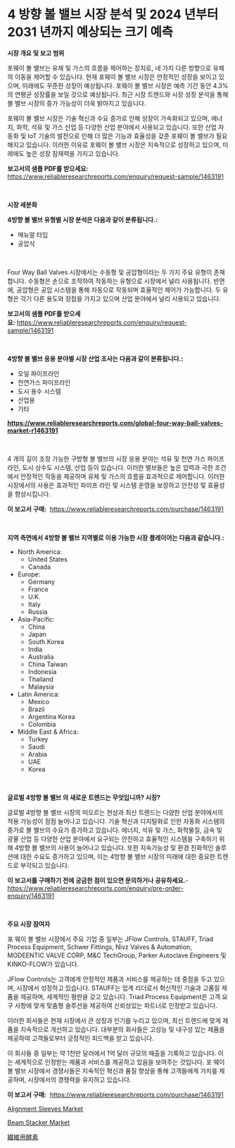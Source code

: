 <p><h1>4 방향 볼 밸브 시장 분석 및 2024 년부터 2031 년까지 예상되는 크기 예측</h1></p><p><strong>시장 개요 및 보고 범위</strong></p>
<p><p>포웨이 볼 밸브는 유체 및 가스의 흐름을 제어하는 장치로, 네 가지 다른 방향으로 유체의 이동을 제어할 수 있습니다. 현재 포웨이 볼 밸브 시장은 안정적인 성장을 보이고 있으며, 미래에도 꾸준한 성장이 예상됩니다. 포웨이 볼 밸브 시장은 예측 기간 동안 4.3%의 연평균 성장률을 보일 것으로 예상됩니다. 최근 시장 트렌드와 시장 성장 분석을 통해 볼 밸브 시장의 증가 가능성이 더욱 밝아지고 있습니다. </p><p>포웨이 볼 밸브 시장은 기술 혁신과 수요 증가로 인해 성장이 가속화되고 있으며, 에너지, 화학, 석유 및 가스 산업 등 다양한 산업 분야에서 사용되고 있습니다. 또한 산업 자동화 및 IoT 기술의 발전으로 인해 더 많은 기능과 효율성을 갖춘 포웨이 볼 밸브가 필요해지고 있습니다. 이러한 이유로 포웨이 볼 밸브 시장은 지속적으로 성장하고 있으며, 미래에도 높은 성장 잠재력을 가지고 있습니다.</p></p>
<p><strong>보고서의 샘플 PDF를 받으세요:</strong> <a href="https://www.reliableresearchreports.com/enquiry/request-sample/1463191">https://www.reliableresearchreports.com/enquiry/request-sample/1463191</a></p>
<p>&nbsp;</p>
<p><strong>시장 세분화</strong></p>
<p><strong>4방향 볼 밸브 유형별 시장 분석은 다음과 같이 분류됩니다.:</strong></p>
<p><ul><li>매뉴얼 타입</li><li>공압식</li></ul></p>
<p>&nbsp;</p>
<p><p>Four Way Ball Valves 시장에서는 수동형 및 공압형이라는 두 가지 주요 유형이 존재합니다. 수동형은 손으로 조작하여 작동하는 유형으로 시장에서 널리 사용됩니다. 반면에, 공압형은 공압 시스템을 통해 자동으로 작동되며 효율적인 제어가 가능합니다. 두 유형은 각기 다른 용도와 장점을 가지고 있으며 산업 분야에서 널리 사용되고 있습니다.</p></p>
<p><strong>보고서의 샘플 PDF를 받으세요:</strong>&nbsp;<a href="https://www.reliableresearchreports.com/enquiry/request-sample/1463191">https://www.reliableresearchreports.com/enquiry/request-sample/1463191</a></p>
<p>&nbsp;</p>
<p><strong> 4방향 볼 밸브 응용 분야별 시장 산업 조사는 다음과 같이 분류됩니다.:</strong></p>
<p><ul><li>오일 파이프라인</li><li>천연가스 파이프라인</li><li>도시 용수 시스템</li><li>산업용</li><li>기타</li></ul></p>
<p><strong><a href="https://www.reliableresearchreports.com/global-four-way-ball-valves-market-r1463191">https://www.reliableresearchreports.com/global-four-way-ball-valves-market-r1463191</a></strong></p>
<p>&nbsp;</p>
<p><p>4 개의 길이 조정 가능한 구방형 볼 밸브의 시장 응용 분야는 석유 및 천연 가스 파이프 라인, 도시 상수도 시스템, 산업 등이 있습니다. 이러한 밸브들은 높은 압력과 극한 조건에서 안정적인 작동을 제공하며 유체 및 가스의 흐름을 효과적으로 제어합니다. 이러한 시장에서의 사용은 효과적인 파이프 라인 및 시스템 운영을 보장하고 안전성 및 효율성을 향상시킵니다.</p></p>
<p><strong>이 보고서 구매:</strong>&nbsp; <a href="https://www.reliableresearchreports.com/purchase/1463191">https://www.reliableresearchreports.com/purchase/1463191</a></p>
<p>&nbsp;</p>
<p><strong>지역 측면에서 4방향 볼 밸브 지역별로 이용 가능한 시장 플레이어는 다음과 같습니다.:</strong></p>
<p><ul>
    <li>
        North America:
        <ul>
            <li>United States</li>
            <li>Canada</li>
        </ul>
    </li>
    <li>
        Europe:
        <ul>
            <li>Germany</li>
            <li>France</li>
            <li>U.K.</li>
            <li>Italy</li>
            <li>Russia</li>
        </ul>
    </li>
    <li>
        Asia-Pacific:
        <ul>
            <li>China</li>
            <li>Japan</li>
            <li>South Korea</li>
            <li>India</li>
            <li>Australia</li>
            <li>China Taiwan</li>
            <li>Indonesia</li>
            <li>Thailand</li>
            <li>Malaysia</li>
        </ul>
    </li>
    <li>
        Latin America:
        <ul>
            <li>Mexico</li>
            <li>Brazil</li>
            <li>Argentina Korea</li>
            <li>Colombia</li>
        </ul>
    </li>
    <li>
        Middle East & Africa:
        <ul>
            <li>Turkey</li>
            <li>Saudi</li>
            <li>Arabia</li>
            <li>UAE</li>
            <li>Korea</li>
        </ul>
    </li>
    </ul></p>
<p>&nbsp;</p>
<p><strong>글로벌 4방향 볼 밸브 의 새로운 트렌드는 무엇입니까? 시장?</strong></p>
<p><p>글로벌 4방향 볼 밸브 시장의 떠오르는 현상과 최신 트렌드는 다양한 산업 분야에서의 적용 가능성이 점점 늘어나고 있습니다. 기술 혁신과 디지털화로 인한 자동화 시스템의 증가로 볼 밸브의 수요가 증가하고 있습니다. 에너지, 석유 및 가스, 화학물질, 금속 및 광물 산업 등 다양한 산업 분야에서 요구되는 안전하고 효율적인 시스템을 구축하기 위해 4방향 볼 밸브의 사용이 늘어나고 있습니다. 또한 지속가능성 및 환경 친화적인 솔루션에 대한 수요도 증가하고 있으며, 이는 4방향 볼 밸브 시장의 미래에 대한 중요한 트렌드로 부각되고 있습니다.</p></p>
<p><strong>이 보고서를 구매하기 전에 궁금한 점이 있으면 문의하거나 공유하세요.</strong>- <a href="https://www.reliableresearchreports.com/enquiry/pre-order-enquiry/1463191">https://www.reliableresearchreports.com/enquiry/pre-order-enquiry/1463191</a></p>
<p>&nbsp;</p>
<p><strong>주요 시장 참여자</strong></p>
<p><p>포 웨이 볼 밸브 시장에서 주요 기업 중 일부는 JFlow Controls, STAUFF, Triad Process Equipment, Schwer Fittings, Nivz Valves & Automation, MODEENTIC VALVE CORP, M&C TechGroup, Parker Autoclave Engineers 및 KINKO-FLOW가 있습니다.</p><p>JFlow Controls는 고객에게 안정적인 제품과 서비스를 제공하는 데 중점을 두고 있으며, 시장에서 성장하고 있습니다. STAUFF는 업계 리더로서 혁신적인 기술과 고품질 제품을 제공하며, 세계적인 평판을 갖고 있습니다. Triad Process Equipment은 고객 요구 사항에 맞게 맞춤형 솔루션을 제공하여 신뢰성있는 파트너로 인정받고 있습니다.</p><p>이러한 회사들은 현재 시장에서 큰 성장과 인기를 누리고 있으며, 최신 트렌드에 맞게 제품을 지속적으로 개선하고 있습니다. 대부분의 회사들은 고성능 및 내구성 있는 제품을 제공하여 고객들로부터 긍정적인 피드백을 받고 있습니다.</p><p>이 회사들 중 일부는 약 1천만 달러에서 1억 달러 규모의 매출을 기록하고 있습니다. 이는 세계적으로 인정받는 제품과 서비스를 제공하고 있음을 보여주는 것입니다. 포 웨이 볼 밸브 시장에서 경쟁사들은 지속적인 혁신과 품질 향상을 통해 고객들에게 가치를 제공하며, 시장에서의 경쟁력을 유지하고 있습니다.</p></p>
<p><strong>이 보고서 구매:</strong>&nbsp;&nbsp;<a href="https://www.reliableresearchreports.com/purchase/1463191">https://www.reliableresearchreports.com/purchase/1463191</a></p>
<p><p><a href="https://github.com/provorikovar/Market-Research-Report-List-4/blob/main/alignment-sleeves-market.md">Alignment Sleeves Market</a></p><p><a href="https://github.com/angelajermaine/Market-Research-Report-List-3/blob/main/beam-stacker-market.md">Beam Stacker Market</a></p><p><a href="https://github.com/bucuel854722/Market-Research-Report-List-1/blob/main/227014833495.md">繊維用酵素</a></p></p>